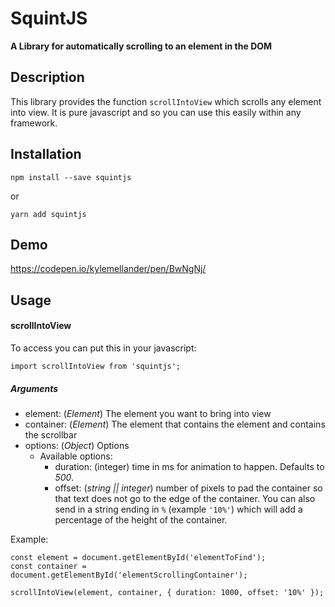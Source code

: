 # SquintJS

**A Library for automatically scrolling to an element in the DOM**

## Description

This library provides the function `scrollIntoView` which scrolls any element
into view. It is pure javascript and so you can use this easily within any
framework.

## Installation

```
npm install --save squintjs
```

or

```
yarn add squintjs
```

## Demo

https://codepen.io/kylemellander/pen/BwNgNj/

## Usage

#### scrollIntoView

To access you can put this in your javascript:

```
import scrollIntoView from 'squintjs';
```

##### Arguments

- element: (_Element_) The element you want to bring into view
- container: (_Element_) The element that contains the element and contains the
  scrollbar
- options: (_Object_) Options
  - Available options:
    - duration: (integer) time in ms for animation to happen. Defaults to _500_.
    - offset: (_string || integer_) number of pixels to pad the container so that
    text does not go to the edge of the container. You can also send in a
    string ending in `%` (example `'10%'`) which will add a percentage of the
    height of the container.

Example:

```
const element = document.getElementById('elementToFind');
const container = document.getElementById('elementScrollingContainer');

scrollIntoView(element, container, { duration: 1000, offset: '10%' });
```
